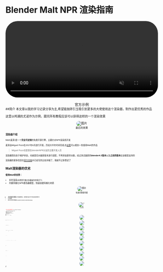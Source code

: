 # Blender Malt NPR 渲染指南 

<video src="https://www.pragma37.com/docs/rtc2021/renato3xl.mp4" 
autoplay
loop
muted
playsinline style="display: block; margin: 0 auto; width: 100%; border-radius: 40px; pointer-events: none;">
</video>
<figcaption style="text-align: center;"><small>官方示例<small></figcaption>
##简介
本文章以我的学习记录分享为主,希望能抛砖引玉吸引到更多的大佬使用这个渲染器，制作出更优秀的作品

这里以鸣潮的尤诺作为示例，跟完所有教程应该可以获得这样的一个渲染效果
<figure style="text-align: center;">
  <img src="img/Untitled.png" alt="图片" style=" border-radius: 40px;">
  <figcaption><small>最后的效果<small></figcaption>
</figure>

### 渲染器介绍
Malt(麦芽)是一个**完全可定制**的免费开源引擎，主要针对NPR渲染而开发

麦芽由Miguel Pozo在2021年6月进行开发，历经大半年时间完成,在[这里](https://bnpr.gumroad.com/)可以看到一些使用Malt的作品
> Miguel Pozo也是现在blenderNPR分支的主要开发人员


渲染器现在处于维护状态，也就是仅对最新版本进行适配，不再添加新的功能，经过测试最新的**blender4.5版本**以及**之前的版本**应该都是支持的

渲染器的更多信息在[官方文档](#官方文档)中已经写的比较详细了，我就不过多赘述了

## Malt渲染器的优劣 
**使用Malt的优势：**  

- 实时渲染<small>(材质里不做太多骚操作的情况下)</small>
- 内置风格化NPR着色器模型，快速创建风格化材质

<figure style="text-align: center;">
  <img src="img/1.png" alt="图片" style=" border-radius: 40px;">
  <figcaption><small>快速创建着色器<small></figcaption>
</figure>

- 高质量的阴影<small>(只有硬阴影，软阴影社区中中有实现的例子)<small>
- 灯光排除
- 相对优秀的内置描边<small>(ID边缘检测,深度检测,法线检测混合的描边)<small>

<figure style="text-align: center;">
  <img src="img/2.png" alt="图片" style=" border-radius: 40px;">
  <figcaption><small>内置描边效果<small></figcaption>
</figure>
- <span style="color: red;">由GLSL自动生成着色器节点</span><small>(可以从现有的着色器代码里直接开抄)<small>

- 可自定义的渲染管线<small>(使用python创建自定义的渲染管线)<small>
- 完全开放的Opengl<small>(理论上Opengl能做到的，这里都可以做到)<small>

**使用Malt的缺点：**

- 较为稀缺的学习资料，能找的有关渲染器的所有资料都在[这](#相关资源)了
- 偶尔不知所以的报错和bug,虽然大多数没有影响
- 和光线追踪相关的一切东西都不存在<small>(内置SSAO,屏幕空间反射社区中有实现的例子)<small>
- 比较慢的GLSL生成节点的速度<small>(大概3s作用)<small>
- blender内置的合成器支持有限，几乎所有的后期效果都要手搓<small>(例如辉光,景深，散景等后期效果)<small>

## 快速开始

### 安装

[下载](https://github.com/bnpr/Malt/releases/tag/Release-latest)压缩包，和正常的blender插件一样的安装方式即可

[官方教程](https://malt3d.com/Documentation/Getting%20Started/)

!!! note ""
    还有一个节点组分支版本，可以创建节点组，其他和主要版本没有区别，推荐用[这个](https://github.com/bnpr/Malt/releases/tag/node-groups-latest)

<figure style="text-align: center;">
  <img src="img/3.png" alt="图片" style=" border-radius: 20px;">
</figure>

!!! note ""
    - **Global Plugins** ：Malt的插件文件夹<small>(Malt本身有自己的插件系统)<small>
    - **Max Viewport Render Framerate** ：最大视图帧率给到60就行了

### 开始渲染!!!
- 渲染器切换到Malt
    <figure style="text-align: center;">
    <img src="img/4.png" alt="图片" style=" border-radius: 20px;">
    </figure>
!!! note ""
    切换的时候会自动打开一个opengl的小窗口，只是为了保证渲染速度，不用管

- 创建一个**模型**和一个**日光**，为其添加材质和创建着色器
    <figure style="text-align: center;">
    <img src="img/5.png" alt="图片" style=" border-radius: 20px;">
    </figure>
!!! note ""
    - 如果你不知道怎么创建模型和灯光，那么应该去看看Blender[入门](https://www.bilibili.com/video/BV14u41147YH/?spm_id_from=333.1007.top_right_bar_window_history.content.click)
    - Malt中材质与着色器是**分离**的，一个着色器可以被多个材质使用
    - **Mlat不支持面光,只支持日光，聚光，点光**

- 切换到Malt的着色器编辑器面板
    <figure style="text-align: center;">
    <img src="img/6.png" alt="图片" style=" border-radius: 20px;">
    <figcaption><small>只有切换到Malt渲染器才会有这个面板<small></figcaption>
    </figure>

- 添加组合内置的着色器节点，随便调整一下参数
    <figure style="text-align: center;">
    <img src="img/7.png" alt="图片" style=" border-radius: 20px;">
    <figcaption><small>基础卡通材质<small></figcaption>
    </figure>
!!! note ""
    - 内置的着色器模型在Shader下
    - 使用**相加**<small>(在Math-Vector3D里)</small>和**颜色混合**<small>(在Color-Layer Blend)</small>组合着色器
    - 将**Line Width节点**连接到**输出的Line Width**即可创建描边
    - 这里额外添加了几个点光，可以看到内置的着色器是默认支持多光源的
    - 纯**黄色**是Malt里的**着色器错误**的颜色，类似blender或unity里的紫红色，刚创建着色器可以会变黄，随便找个节点连上就好了
    - Malt内置了预览节点的快捷键,按**Ctrl+Shift+鼠标左键**点击节点即可**快速预览**

- 调整背景颜色
    <figure style="text-align: center;">
    <img src="img/16.png" alt="图片" style=" border-radius: 20px;">
    </figure>
    切换到`Background Node Tree`节点树

    在这里去调整背景颜色，也可以添加一个HDR贴图之类的

## 其他设置

- 渲染器设置
    <figure style="text-align: center;">
    <img src="img/17.png" alt="图片" style=" border-radius: 20px;">
    </figure>

    在世界环境选项卡中可以调整一些渲染器的设置
    - 可以设置没有材质时物体使用的材质
    - Samples->网格大小:渲染器采样 
    - Samples->宽度:抗锯齿过滤的宽度，设置成0就是保留像素的效果 

    渲染流程:可以选择使用的渲染管线
    !!! note ""
        除了默认的渲染管线，Malt内还内置了一个最小渲染管线Mini Pipeline可以选择使用

        在`插件目录:addons\BlenderMalt\.MaltPath\Malt\Pipelines\MiniPipeline`

        <span style="color: red;">**渲染管线右边的刷新按钮可以重启渲染器,非常有用**</span>

- 渲染信息
    <figure style="text-align: center;">
    <img src="img/18.png" alt="图片" style=" border-radius: 20px;">
    </figure>
    在**N面板**的**视图选项卡**里可以看到**渲染信息**

- 物体渲染设置
    <figure style="text-align: center;">
    <img src="img/19.png" alt="图片" style=" border-radius: 20px;">
    </figure>
    在网格属性里可以设置**双面渲染**和是否**预计算切线**

- 材质设置
    <figure style="text-align: center;">
    <img src="img/20.png" alt="图片" style=" border-radius: 20px;">
    </figure>
    大部分看名字应该就知道是啥意思了

    材质只受**相同灯光组**的**灯光**的影响

    <0,0,0>是背景使用的组，一般不要设置成一样的
## 相关资源 {#相关资源}
- [Malt 官方文档](https://malt3d.com/){#官方文档}
- [Malt GitHub仓库](https://github.com/bnpr/Malt)   
- [示例材质](https://github.com/bnpr/Malt/discussions/94)
- [B站教程](https://www.bilibili.com/video/BV1sd4y1477T/?spm_id_from=333.337.search-card.all.click&vd_source=595aeb226156d1c36fb30d91df5fb837)
- [讨论区](https://github.com/bnpr/Malt/discussions)    
- [BNPR](https://blendernpr.org/)   
- [Discord](https://discord.gg/bnpr-335479185197891585) 